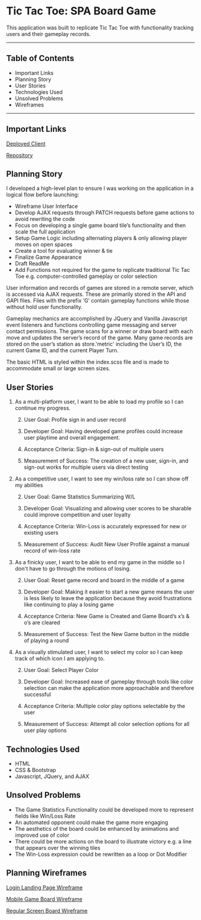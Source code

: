 Tic Tac Toe: SPA Board Game
=======================

This application was built to replicate Tic Tac Toe with functionality tracking users and their gameplay records.

---

## Table of Contents

 - Important Links
 - Planning Story
 - User Stories
 - Technologies Used
 - Unsolved Problems
 - Wireframes

---

## Important Links

[Deployed Client](https://ttamsmas.github.io/tttMS-client/)

[Repository](https://github.com/ttamsmas/tttMS-client)

## Planning Story

I developed a high-level plan to ensure I was working on the application in a logical flow before launching:
 - Wireframe User Interface
 - Develop AJAX requests through PATCH requests before game actions to avoid rewriting the code
 - Focus on developing a single game board tile’s functionality and then scale the full application
 - Setup Game Logic including alternating players & only allowing player moves on open spaces
 - Create a tool for evaluating winner & tie
 - Finalize Game Appearance
 - Draft ReadMe
 - Add Functions not required for the game to replicate traditional Tic Tac Toe e.g. computer-controlled gameplay or color selection

User information and records of games are stored in a remote server, which is accessed via AJAX requests. These are primarily stored in the API and GAPI files. Files with the prefix ‘G’ contain gameplay functions while those without hold user functionality.

Gameplay mechanics are accomplished by JQuery and Vanilla Javascript event listeners and functions controlling game messaging and server contact permissions. The game scans for a winner or draw board with each move and updates the server’s record of the game. Many game records are stored on the user’s station as store.'metric' including the User’s ID, the current Game ID, and the current Player Turn.

The basic HTML is styled within the index.scss file and is made to accommodate small or large screen sizes.

## User Stories

 1. As a multi-platform user, I want to be able to load my profile so I can continue my progress.

    2. User Goal: Profile sign in and user record

    2. Developer Goal: Having developed game profiles could increase user playtime and overall engagement.

    2. Acceptance Criteria: Sign-in & sign-out of multiple users

    2. Measurement of Success: The creation of a new user, sign-in, and sign-out works for multiple users via direct testing

 1. As a competitive user, I want to see my win/loss rate so I can show off my abilities

    2. User Goal: Game Statistics Summarizing W/L

    2. Developer Goal: Visualizing and allowing user scores to be sharable could improve competition and user loyalty

    2. Acceptance Criteria: Win-Loss is accurately expressed for new or existing users

    2. Measurement of Success: Audit New User Profile against a manual record of win-loss rate

 1. As a finicky user, I want to be able to end my game in the middle so I don't have to go through the motions of losing.

    2. User Goal: Reset game record and board in the middle of a game

    2. Developer Goal: Making it easier to start a new game means the user is less likely to leave the application because they avoid frustrations like continuing to play a losing game

    2. Acceptance Criteria: New Game is Created and Game Board’s x’s & o’s are cleared

    2. Measurement of Success: Test the New Game button in the middle of playing a round

 1. As a visually stimulated user, I want to select my color so I can keep track of which icon I am applying to.

    2. User Goal: Select Player Color

    2. Developer Goal: Increased ease of gameplay through tools like color selection can make the application more approachable and therefore successful

    2. Acceptance Criteria: Multiple color play options selectable by the user

    2. Measurement of Success: Attempt all color selection options for all user play options

## Technologies Used

 - HTML
 - CSS & Bootstrap
 - Javascript, JQuery, and AJAX

## Unsolved Problems

 - The Game Statistics Functionality could be developed more to represent fields like Win/Loss Rate
 - An automated opponent could make the game more engaging
 - The aesthetics of the board could be enhanced by animations and improved use of color
 - There could be more actions on the board to illustrate victory e.g. a line that appears over the winning tiles
 - The Win-Loss expression could be rewritten as a loop or Dot Modifier

## Planning Wireframes

[Login Landing Page Wireframe](https://imgur.com/9WzSUsq)

[Mobile Game Board Wireframe](https://imgur.com/c3ZaYgL)

[Regular Screen Board Wireframe](https://imgur.com/mCQosdJ)
